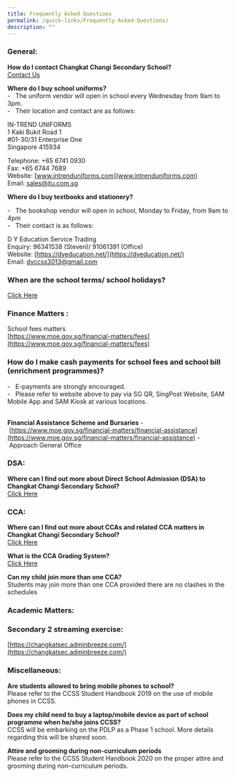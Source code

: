 ```yaml
---
title: Frequently Asked Questions
permalink: /quick-links/Frequently-Asked-Questions/
description: ""
---
```

### **General:**


**How do I contact Changkat Changi Secondary School?**  
[Contact Us](/about-us/contact-us)    
  
**Where do I buy school uniforms?**  
\-   The uniform vendor will open in school every Wednesday from 9am to 3pm.  
\-   Their location and contact are as follows:   
  

IN-TREND UNIFORMS <br>
1 Kaki Bukit Road 1<br>
#01-30/31 Enterprise One<br>
Singapore 415934

Telephone: +65 6741 0930<br>
Fax: +65 6744 7689<br>
Website: [www.intrenduniforms.com](www.intrenduniforms.com)<br>
Email: sales@itu.com.sg

  

**Where do I buy textbooks and stationery?**  

\-   The bookshop vendor will open in school, Monday to Friday, from 9am to 4pm<br>
\-   Their contact is as follows: 

  

D Y Education Service Trading<br>
Enquiry: 96341538 (Steven)/ 91061391 (Office)<br>
Website: [https://dyeducation.net/](https://dyeducation.net/)<br>
Email: [dyccss3013@gmail.com](mailto:dyccss3013@gmail.com)

  

### **When are the school terms/ school holidays?**

[Click Here](https://www.moe.gov.sg/news/press-releases/20221019-school-terms-and-holidays-for-2023)  

### **Finance Matters :**  

  
School fees matters  
[https://www.moe.gov.sg/financial-matters/fees](https://www.moe.gov.sg/financial-matters/fees)  
  

### **How do I make cash payments for school fees and school bill (enrichment programmes)?**

  
\-   E-payments are strongly encouraged. <br>
\-   Please refer to website above to pay via SG QR, SingPost Website, SAM Mobile App and SAM Kiosk at various locations. 

    
**Financial Assistance Scheme and Bursaries** -   [https://www.moe.gov.sg/financial-matters/financial-assistance](https://www.moe.gov.sg/financial-matters/financial-assistance)
\-   Approach General Office    

### **DSA:**  

  
**Where can I find out more about Direct School Admission (DSA) to Changkat Changi Secondary School?**  
[Click Here](/experience-at-changkat/Direct-School-Admission)  

###   **CCA:**

  
**Where can I find out more about CCAs and related CCA matters in Changkat Changi Secondary School?**  
[Click Here](/co-curricular-activities/LEAPS-2/School-CCA-Policy)  
  
**What is the CCA Grading System?**  
[Click Here](/co-curricular-activities/LEAPS-2/Introduction-to-LEAPS-2)  
  
**Can my child join more than one CCA?**  
Students may join more than one CCA provided there are no clashes in the schedules    
  

###   **Academic Matters:**

  

### **Secondary 2 streaming exercise:**

[https://changkatsec.adminbreeze.com/](https://changkatsec.adminbreeze.com/)  

###   **Miscellaneous:**

  
**Are students allowed to bring mobile phones to school?**  
Please refer to the CCSS Student Handbook 2019 on the use of mobile phones in CCSS.  
  
**Does my child need to buy a laptop/mobile device as part of school programme when he/she joins CCSS?**  
CCSS will be embarking on the PDLP as a Phase 1 school. More details regarding this will be shared soon.  
  
**Attire and grooming during non-curriculum periods**  
Please refer to the CCSS Student Handbook 2020 on the proper attire and grooming during non-curriculum periods.